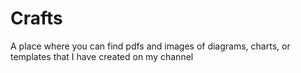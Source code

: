 # Crafts
A place where you can find pdfs and images of diagrams, charts, or templates that I have created on my channel

